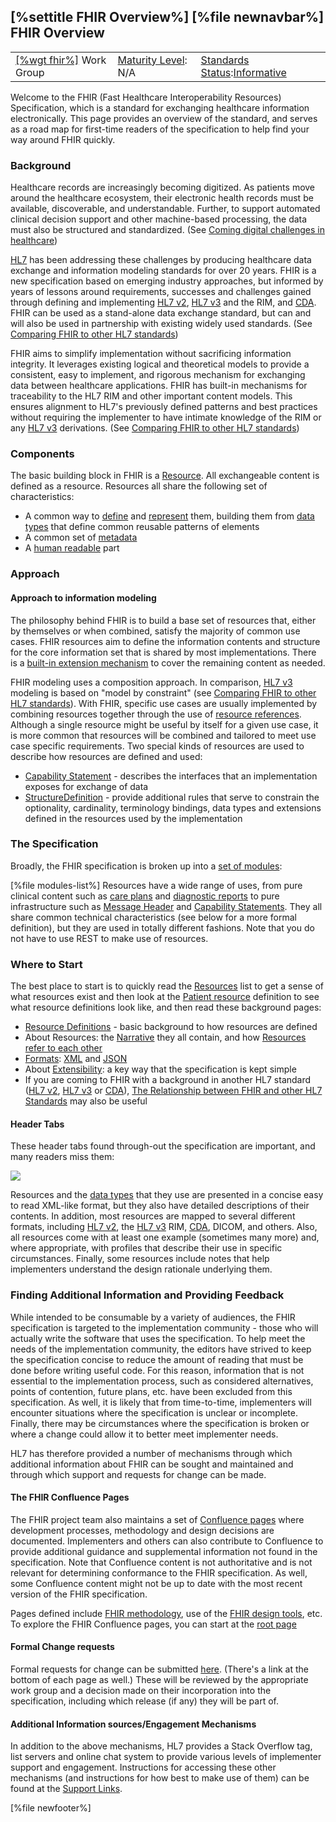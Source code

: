 \[%settitle FHIR Overview%\]
\[%file newnavbar%\]
<span id="root"></span>
FHIR Overview
-------------

|                                                |                                               |                                                                                        |
|------------------------------------------------|-----------------------------------------------|----------------------------------------------------------------------------------------|
| [\[%wgt fhir%\]](%5B%wg%20fhir%%5D) Work Group | [Maturity Level](versions.html#maturity): N/A | [Standards Status](versions.html#std-process):[Informative](versions.html#std-process) |

Welcome to the FHIR (Fast Healthcare Interoperability Resources) Specification, which is a standard for exchanging healthcare information electronically. This page provides an overview of the standard, and serves as a road map for first-time readers of the specification to help find your way around FHIR quickly.

<span id="Background"></span>
### Background

Healthcare records are increasingly becoming digitized. As patients move around the healthcare ecosystem, their electronic health records must be available, discoverable, and understandable. Further, to support automated clinical decision support and other machine-based processing, the data must also be structured and standardized. (See [Coming digital challenges in healthcare](change.html))

[HL7](http://hl7.org) has been addressing these challenges by producing healthcare data exchange and information modeling standards for over 20 years. FHIR is a new specification based on emerging industry approaches, but informed by years of lessons around requirements, successes and challenges gained through defining and implementing [HL7 v2](http://www.hl7.org/implement/standards/product_brief.cfm?product_id=185), [HL7 v3](https://www.hl7.org/implement/standards/product_brief.cfm?product_id=186) and the RIM, and [CDA](http://www.hl7.org/implement/standards/product_brief.cfm?product_id=7). FHIR can be used as a stand-alone data exchange standard, but can and will also be used in partnership with existing widely used standards. (See [Comparing FHIR to other HL7 standards](comparison.html))

FHIR aims to simplify implementation without sacrificing information integrity. It leverages existing logical and theoretical models to provide a consistent, easy to implement, and rigorous mechanism for exchanging data between healthcare applications. FHIR has built-in mechanisms for traceability to the HL7 RIM and other important content models. This ensures alignment to HL7's previously defined patterns and best practices without requiring the implementer to have intimate knowledge of the RIM or any [HL7 v3](https://www.hl7.org/implement/standards/product_brief.cfm?product_id=186) derivations. (See [Comparing FHIR to other HL7 standards](comparison.html))

<span id="Components"></span>
### Components

The basic building block in FHIR is a [Resource](resource.html). All exchangeable content is defined as a resource. Resources all share the following set of characteristics:

-   A common way to [define](resource.html) and [represent](formats.html) them, building them from [data types](datatypes.html) that define common reusable patterns of elements
-   A common set of [metadata](resource.html#metadata)
-   A [human readable](narrative.html) part

<span id="Approach"></span>
### Approach

<span id="modeling"></span>
#### Approach to information modeling

The philosophy behind FHIR is to build a base set of resources that, either by themselves or when combined, satisfy the majority of common use cases. FHIR resources aim to define the information contents and structure for the core information set that is shared by most implementations. There is a [built-in extension mechanism](extensibility.html) to cover the remaining content as needed.

FHIR modeling uses a composition approach. In comparison, [HL7 v3](https://www.hl7.org/implement/standards/product_brief.cfm?product_id=186) modeling is based on "model by constraint" (see [Comparing FHIR to other HL7 standards](comparison.html)). With FHIR, specific use cases are usually implemented by combining resources together through the use of [resource references](references.html). Although a single resource might be useful by itself for a given use case, it is more common that resources will be combined and tailored to meet use case specific requirements. Two special kinds of resources are used to describe how resources are defined and used:

-   [Capability Statement](capabilitystatement.html) - describes the interfaces that an implementation exposes for exchange of data
-   [StructureDefinition](structuredefinition.html) - provide additional rules that serve to constrain the optionality, cardinality, terminology bindings, data types and extensions defined in the resources used by the implementation

<span id="Specification"></span>
### The Specification

Broadly, the FHIR specification is broken up into a [set of modules](modules.html#modules):

\[%file modules-list%\]
Resources have a wide range of uses, from pure clinical content such as [care plans](careplan.html) and [diagnostic reports](diagnosticreport.html) to pure infrastructure such as [Message Header](messageheader.html) and [Capability Statements](capabilitystatement.html). They all share common technical characteristics (see below for a more formal definition), but they are used in totally different fashions. Note that you do not have to use REST to make use of resources.

<span id="Start"></span>
### Where to Start

The best place to start is to quickly read the [Resources](resourcelist.html) list to get a sense of what resources exist and then look at the [Patient resource](patient.html) definition to see what resource definitions look like, and then read these background pages:

-   [Resource Definitions](resource.html) - basic background to how resources are defined
-   About Resources: the [Narrative](narrative.html) they all contain, and how [Resources refer to each other](references.html)
-   [Formats](formats.html): [XML](xml.html) and [JSON](json.html)
-   About [Extensibility](extensibility.html): a key way that the specification is kept simple
-   If you are coming to FHIR with a background in another HL7 standard ([HL7 v2](http://www.hl7.org/implement/standards/product_brief.cfm?product_id=185), [HL7 v3](https://www.hl7.org/implement/standards/product_brief.cfm?product_id=186) or [CDA](http://www.hl7.org/implement/standards/product_brief.cfm?product_id=7)), [The Relationship between FHIR and other HL7 Standards](comparison.html) may also be useful

<span id="Headers"></span>
#### Header Tabs

These header tabs found through-out the specification are important, and many readers miss them:

![](header-tabs.png)

Resources and the [data types](datatypes.html) that they use are presented in a concise easy to read XML-like format, but they also have detailed descriptions of their contents. In addition, most resources are mapped to several different formats, including [HL7 v2](http://www.hl7.org/implement/standards/product_brief.cfm?product_id=185), the [HL7 v3](https://www.hl7.org/implement/standards/product_brief.cfm?product_id=186) RIM, [CDA](http://www.hl7.org/implement/standards/product_brief.cfm?product_id=7), DICOM, and others. Also, all resources come with at least one example (sometimes many more) and, where appropriate, with profiles that describe their use in specific circumstances. Finally, some resources include notes that help implementers understand the design rationale underlying them.

<span id="Feedback"></span>
### Finding Additional Information and Providing Feedback

While intended to be consumable by a variety of audiences, the FHIR specification is targeted to the implementation community - those who will actually write the software that uses the specification. To help meet the needs of the implementation community, the editors have strived to keep the specification concise to reduce the amount of reading that must be done before writing useful code. For this reason, information that is not essential to the implementation process, such as considered alternatives, points of contention, future plans, etc. have been excluded from this specification. As well, it is likely that from time-to-time, implementers will encounter situations where the specification is unclear or incomplete. Finally, there may be circumstances where the specification is broken or where a change could allow it to better meet implementer needs.

HL7 has therefore provided a number of mechanisms through which additional information about FHIR can be sought and maintained and through which support and requests for change can be made.

<span id="Wiki"></span>
#### The FHIR Confluence Pages

The FHIR project team also maintains a set of [Confluence pages](https://confluence.hl7.org/display/FHIR) where development processes, methodology and design decisions are documented. Implementers and others can also contribute to Confluence to provide additional guidance and supplemental information not found in the specification. Note that Confluence content is not authoritative and is not relevant for determining conformance to the FHIR specification. As well, some Confluence content might not be up to date with the most recent version of the FHIR specification.

Pages defined include [FHIR methodology](https://confluence.hl7.org/display/FHIR/Guide+to+Designing+Resources), use of the [FHIR design tools](https://confluence.hl7.org/display/FHIR/Resource+Authoring), etc. To explore the FHIR Confluence pages, you can start at the [root page](https://confluence.hl7.org/display/FHIR)

<span id="Change"></span>
#### Formal Change requests

Formal requests for change can be submitted [here](http://hl7.org/fhir-issues). (There's a link at the bottom of each page as well.) These will be reviewed by the appropriate work group and a decision made on their incorporation into the specification, including which release (if any) they will be part of.

<span id="Engagement"></span>
#### Additional Information sources/Engagement Mechanisms

In addition to the above mechanisms, HL7 provides a Stack Overflow tag, list servers and online chat system to provide various levels of implementer support and engagement. Instructions for accessing these other mechanisms (and instructions for how best to make use of them) can be found at the [Support Links](https://confluence.hl7.org/display/FHIR/Implementer+Support).

\[%file newfooter%\]
